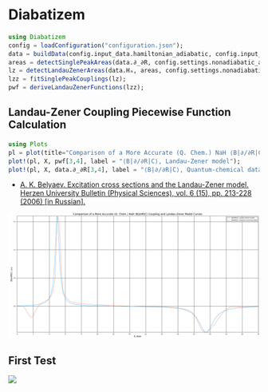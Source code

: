 # Diabatizem

```Julia
using Diabatizem
config = loadConfiguration("configuration.json");
data = buildData(config.input_data.hamiltonian_adiabatic, config.input_data.coupling_∂_∂R_adiabatic, config.settings.interpolation);
areas = detectSinglePeakAreas(data.∂_∂R, config.settings.nonadiabatic_areas, 40.0);
lz = detectLandauZenerAreas(data.Hₐ, areas, config.settings.nonadiabatic_areas, 40.0);
lzz = fitSinglePeakCouplings(lz);
pwf = deriveLandauZenerFunctions(lzz);
```

## Landau-Zener Coupling Piecewise Function Calculation
```Julia
using Plots
pl = plot(title="Comparison of a More Accurate (Q. Chem.) NaH ⟨B|∂/∂R|C⟩ Coupling and Landau-Zener Model Curves", xscale = :identity, xlims=(0, 30), xticks=0:1:30, xlabel = "R, Bohr", ylabel = "⟨B|∂/∂R|C⟩, a.u.", size=(1440, 900));
plot!(pl, X, pwf[3,4], label = "⟨B|∂/∂R|C⟩, Landau-Zener model");
plot!(pl, X, data.∂_∂R[3,4], label = "⟨B|∂/∂R|C⟩, Quantum-chemical data")
```

* [A. K. Belyaev. Excitation cross sections and the Landau-Zener model. Herzen University Bulletin (Physical Sciences), vol. 6 (15), pp. 213-228 (2006) [in Russian].](http://cyberleninka.ru/article/n/sechenie-vozbuzhdeniya-i-model-landau-zinera)

![Comparison of a More Accurate (Q. Chem.) NaH ⟨B|∂/∂R|C⟩ Coupling and Landau-Zener Model Curves](doc/ddrBC_NaH_comparison.png?raw=true "Comparison of a More Accurate (Q. Chem.) NaH ⟨B|∂/∂R|C⟩ Coupling and Landau-Zener Model Curves")

## First Test
![](doc/Uᴰ_NaH_V1_V2_V3_V4_pure_Landau_Zener.png?raw=true)

